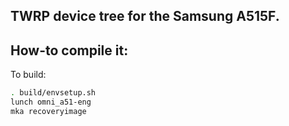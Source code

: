 ## TWRP device tree for the Samsung A515F.

## How-to compile it:

To build:

```sh
. build/envsetup.sh
lunch omni_a51-eng
mka recoveryimage
